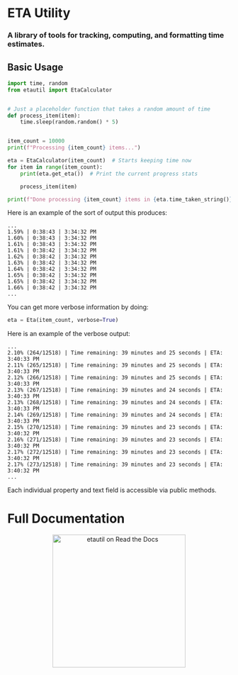 # ETA Utility
### A library of tools for tracking, computing, and formatting time estimates.

## Basic Usage

```python
import time, random
from etautil import EtaCalculator


# Just a placeholder function that takes a random amount of time
def process_item(item):
    time.sleep(random.random() * 5)


item_count = 10000
print(f"Processing {item_count} items...")

eta = EtaCalculator(item_count)  # Starts keeping time now
for item in range(item_count):
    print(eta.get_eta())  # Print the current progress stats

    process_item(item)

print(f"Done processing {item_count} items in {eta.time_taken_string()}!\n")
```

Here is an example of the sort of output this produces:
```
...
1.59% | 0:38:43 | 3:34:32 PM
1.60% | 0:38:43 | 3:34:32 PM
1.61% | 0:38:43 | 3:34:32 PM
1.61% | 0:38:42 | 3:34:32 PM
1.62% | 0:38:42 | 3:34:32 PM
1.63% | 0:38:42 | 3:34:32 PM
1.64% | 0:38:42 | 3:34:32 PM
1.65% | 0:38:42 | 3:34:32 PM
1.65% | 0:38:42 | 3:34:32 PM
1.66% | 0:38:42 | 3:34:32 PM
...
```

You can get more verbose information by doing:
```python
eta = Eta(item_count, verbose=True)
```
Here is an example of the verbose output:
```
...
2.10% (264/12518) | Time remaining: 39 minutes and 25 seconds | ETA: 3:40:33 PM
2.11% (265/12518) | Time remaining: 39 minutes and 25 seconds | ETA: 3:40:33 PM
2.12% (266/12518) | Time remaining: 39 minutes and 25 seconds | ETA: 3:40:33 PM
2.13% (267/12518) | Time remaining: 39 minutes and 24 seconds | ETA: 3:40:33 PM
2.13% (268/12518) | Time remaining: 39 minutes and 24 seconds | ETA: 3:40:33 PM
2.14% (269/12518) | Time remaining: 39 minutes and 24 seconds | ETA: 3:40:33 PM
2.15% (270/12518) | Time remaining: 39 minutes and 23 seconds | ETA: 3:40:32 PM
2.16% (271/12518) | Time remaining: 39 minutes and 23 seconds | ETA: 3:40:32 PM
2.17% (272/12518) | Time remaining: 39 minutes and 23 seconds | ETA: 3:40:32 PM
2.17% (273/12518) | Time remaining: 39 minutes and 23 seconds | ETA: 3:40:32 PM
...
```

Each individual property and text field is accessible via public methods.

# Full Documentation
<p align="center"><a href="https://python-etautil.readthedocs.io/en/latest/index.html"><img src="https://brand-guidelines.readthedocs.org/_images/logo-wordmark-vertical-dark.png" width="300px" alt="etautil on Read the Docs"></a></p>
